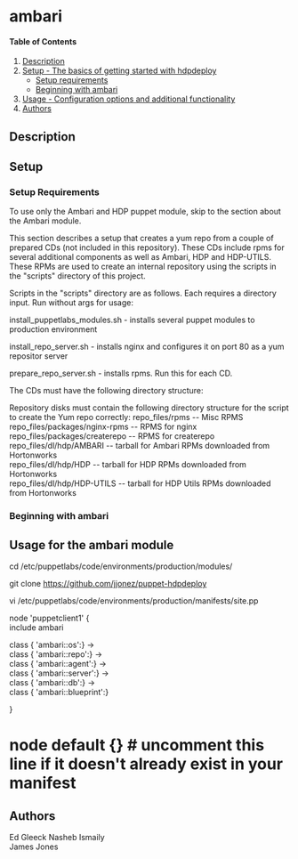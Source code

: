 # ambari

#### Table of Contents

1. [Description](#description)
1. [Setup - The basics of getting started with hdpdeploy](#setup)
    * [Setup requirements](#setup-requirements)
    * [Beginning with ambari](#beginning-with-ambari)
1. [Usage - Configuration options and additional functionality](#usage)
1. [Authors](#authors)

## Description

## Setup

### Setup Requirements 
To use only the Ambari and HDP puppet module, skip to the section about the Ambari module.

This section describes a setup that creates a yum repo from a couple of prepared CDs (not included in this repository). 
These CDs include rpms for several additional components as well as Ambari, HDP and HDP-UTILS. These RPMs are used
to create an internal repository using the scripts in the "scripts" directory of this project. 

Scripts in the "scripts" directory are as follows. Each requires a directory input. Run without args for usage:

install_puppetlabs_modules.sh  - installs several puppet modules to production environment  

install_repo_server.sh  - installs nginx and configures it on port 80 as a yum repositor server

prepare_repo_server.sh  - installs rpms. Run this for each CD.



The CDs must have the following directory structure:

Repository disks must contain the following directory structure for the script to create the Yum repo correctly:
repo_files/rpms    -- Misc RPMS  
repo_files/packages/nginx-rpms   -- RPMS for nginx  
repo_files/packages/createrepo   -- RPMS for createrepo  
repo_files/dl/hdp/AMBARI   -- tarball for Ambari RPMs downloaded from Hortonworks  
repo_files/dl/hdp/HDP   -- tarball for HDP RPMs downloaded from Hortonworks  
repo_files/dl/hdp/HDP-UTILS   -- tarball for HDP Utils RPMs downloaded from Hortonworks  

### Beginning with ambari

## Usage for the ambari module

cd /etc/puppetlabs/code/environments/production/modules/   

git clone https://github.com/jjonez/puppet-hdpdeploy 

vi /etc/puppetlabs/code/environments/production/manifests/site.pp  


node 'puppetclient1' {  
 include ambari  

  class { 'ambari::os':} ->  
  class { 'ambari::repo':} ->  
  class { 'ambari::agent':} ->  
  class { 'ambari::server':} ->  
  class { 'ambari::db':} ->  
  class { 'ambari::blueprint':}  

}  

# node default {}       # uncomment this line if it doesn't already exist in your manifest  

## Authors

Ed Gleeck
Nasheb Ismaily  
James Jones 
